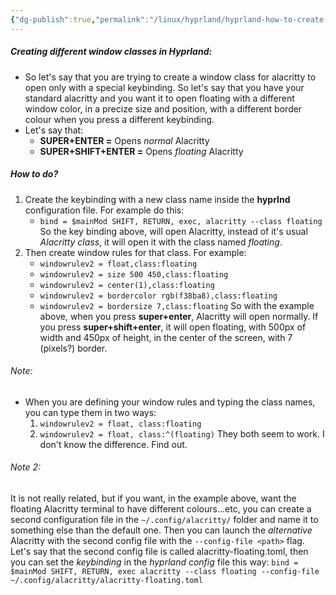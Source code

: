 ```yaml
---
{"dg-publish":true,"permalink":"/linux/hyprland/hyprland-how-to-create-different-window-class/","noteIcon":""}
---
```


##### Creating different window classes in Hyprland:
- So let's say that you are trying to create a window class for alacritty to open only with a special keybinding. So let's say that you have your standard alacritty and you want it to open floating with a different window color, in a precize size and position, with a different border colour when you press a different keybinding.
- Let's say that: 
	- **SUPER+ENTER =** Opens *normal* Alacritty
	- **SUPER+SHIFT+ENTER =** Opens *floating* Alacritty
##### How to do?
1. Create the keybinding with a new class name inside the **hyprlnd** configuration file. For example do this:
	- `bind = $mainMod SHIFT, RETURN, exec, alacritty --class floating`
	So the key binding above, will open Alacritty, instead of it's usual *Alacritty class*, it will open it with the class named *floating*.
2. Then create window rules for that class. For example:
	- `windowrulev2 = float,class:floating`
	- `windowrulev2 = size 500 450,class:floating`
	- `windowrulev2 = center(1),class:floating`
	- `windowrulev2 = bordercolor rgb(f38ba8),class:floating`
	- `windowrulev2 = bordersize 7,class:floating`
	So with the example above, when you press **super+enter**, Alacritty will open normally. If you press **super+shift+enter**, it will open floating, with 500px of width and 450px of height, in the center of the screen, with 7 (pixels?) border.
###### Note:
- When you are defining your window rules and typing the class names, you can type them in two ways:
	1. `windowrulev2 = float, class:floating`
	2. `windowrulev2 = float, class:^(floating)`
	They both seem to work. I don't know the difference. Find out.
###### Note 2:
It is not really related, but if you want, in the example above, want the floating Alacritty terminal to have different colours...etc, you can create a second configuration file in the `~/.config/alacritty/` folder and name it to something else than the default one. Then you can launch the *alternative* Alacritty with the second config file with the `--config-file <path>` flag. Let's say that the second config file is called alacritty-floating.toml, then you can set the *keybinding* in the *hyprland config* file this way:
	`bind = $mainMod SHIFT, RETURN, exec alacritty --class floating --config-file ~/.config/alacritty/alacritty-floating.toml`

